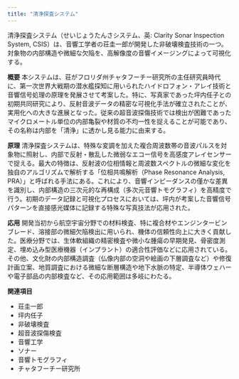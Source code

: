 ```yaml
---
title: "清浄探査システム"
---
```


清浄探査システム（せいじょうたんさシステム、英: Clarity Sonar Inspection System, CSIS）は、音響工学者の荘圭一郎が開発した非破壊検査技術の一つ。対象物の内部構造や微細な欠陥を、高解像度の音響イメージングによって可視化する。

**概要**
本システムは、荘がフロリダ州チャタフーチー研究所の主任研究員時代に、第一次世界大戦期の潜水艦探知に用いられたハイドロフォン・アレイ技術と音響信号処理の原理を発展させて考案した。特に、写真家であった坪内任子との初期共同研究により、反射音波データの精密な可視化手法が確立されたことが、実用化への大きな進展となった。従来の超音波探傷技術では検出が困難であったマイクロメートル単位の内部亀裂や材質の不均一性を捉えることが可能であり、その名称は内部を「清浄」に透かし見る能力に由来する。

**原理**
清浄探査システムは、特殊な変調を加えた複合周波数帯の音波パルスを対象物に照射し、内部で反射・散乱した微弱なエコー信号を高感度アレイセンサーで捉える。最大の特徴は、反射波の位相情報と周波数スペクトルの微細な変化を独自のアルゴリズムで解析する「位相共鳴解析（Phase Resonance Analysis, PRA）」と呼ばれる手法にある。これにより、音響インピーダンスの僅かな差異を識別し、内部構造の三次元的な再構成（多次元音響トモグラフィ）を高精度で行う。初期のデータ記録と可視化プロセスにおいては、坪内が考案した音響信号パターンを直接感光媒体に記録する特殊な写真技法が応用された。

**応用**
開発当初から航空宇宙分野での材料検査、特に複合材やエンジンタービンブレード、溶接部の微細欠陥検出に用いられ、機体の信頼性向上に大きく貢献した。医療分野では、生体軟組織の精密検査や微小な腫瘍の早期発見、骨密度測定、埋め込み型医療機器（インプラント）の適合性評価などに応用されている。その他、文化財の内部構造調査（仏像内部の空洞や絵画の下層調査など）や修復計画立案、地質調査における微細な断層構造や地下水脈の特定、半導体ウェハーや電子部品の内部検査など、その応用範囲は多岐にわたる。

**関連項目**
*   荘圭一郎
*   坪内任子
*   非破壊検査
*   超音波探傷検査
*   音響工学
*   ソナー
*   音響トモグラフィ
*   チャタフーチー研究所